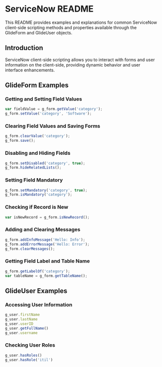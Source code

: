 # ServiceNow README

This README provides examples and explanations for common ServiceNow client-side scripting methods and properties available through the GlideForm and GlideUser objects.

## Introduction

ServiceNow client-side scripting allows you to interact with forms and user information on the client-side, providing dynamic behavior and user interface enhancements.

## GlideForm Examples

### Getting and Setting Field Values

```javascript
var fieldValue = g_form.getValue('category');
g_form.setValue('category', 'Software');
```

### Clearing Field Values and Saving Forms

```javascript
g_form.clearValue('category');
g_form.save();
```

### Disabling and Hiding Fields

```javascript
g_form.setDisabled('category', true);
g_form.hideRelatedLists();
```

### Setting Field Mandatory

```javascript
g_form.setMandatory('category', true);
g_form.isMandatory('category');
```

### Checking if Record is New

```javascript
var isNewRecord = g_form.isNewRecord();
```

### Adding and Clearing Messages

```javascript
g_form.addInfoMessage('Hello: Info');
g_form.addErrorMessage('Hello: Error');
g_form.clearMessages();
```

### Getting Field Label and Table Name

```javascript
g_form.getLabelOf('category');
var tableName = g_form.getTableName();
```

## GlideUser Examples

### Accessing User Information

```javascript
g_user.firstName
g_user.lastName
g_user.userID
g_user.getFullName()
g_user.username
```

### Checking User Roles

```javascript
g_user.hasRoles()
g_user.hasRole('itil')
```
